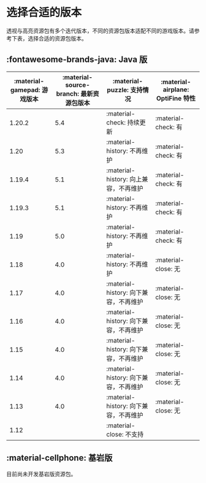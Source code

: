 # 选择合适的版本

透视与高亮资源包有多个迭代版本，不同的资源包版本适配不同的游戏版本。请参考下表，选择合适的资源包版本。

## :fontawesome-brands-java: Java 版
| :material-gamepad: 游戏版本 | :material-source-branch: 最新资源包版本 | :material-puzzle: 支持情况 | :material-airplane: OptiFine 特性 |
| - | - | - | - |
| 1.20.2 | 5.4 | :material-check: 持续更新 | :material-check: 有 |
| 1.20 | 5.3 | :material-history: 不再维护 | :material-check: 有 |
| 1.19.4 | 5.1 | :material-history: 向上兼容，不再维护 | :material-check: 有 |
| 1.19.3 | 5.1 | :material-history: 不再维护 | :material-check: 有 |
| 1.19 | 5.0 | :material-history: 不再维护 | :material-check: 有 |
| 1.18 | 4.0 | :material-history: 不再维护 | :material-close: 无 |
| 1.17 | 4.0 | :material-history: 向下兼容，不再维护 | :material-close: 无 |
| 1.16 | 4.0 | :material-history: 向下兼容，不再维护 | :material-close: 无 |
| 1.15 | 4.0 | :material-history: 向下兼容，不再维护 | :material-close: 无 |
| 1.14 | 4.0 | :material-history: 向下兼容，不再维护 | :material-close: 无 |
| 1.13 | 4.0 | :material-history: 向下兼容，不再维护 | :material-close: 无 |
| 1.12 | | :material-close: 不支持 | |

## :material-cellphone: 基岩版
目前尚未开发基岩版资源包。